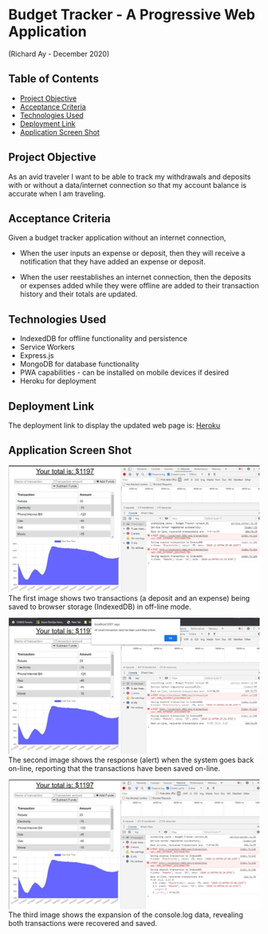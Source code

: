 # Budget Tracker - A Progressive Web Application
(Richard Ay - December 2020)


## Table of Contents
* [Project Objective](#project-objective)
* [Acceptance Criteria](#acceptance-criteria)
* [Technologies Used](#technologies-used)
* [Deployment Link](#deployment-link)
* [Application Screen Shot](#application-screen-shot)


## Project Objective
As an avid traveler I want to be able to track my withdrawals and deposits with or without a data/internet connection
so that my account balance is accurate when I am traveling. 

## Acceptance Criteria
Given a budget tracker application without an internet connection,

* When the user inputs an expense or deposit, then they will receive a notification that they have added an expense or deposit.

* When the user reestablishes an internet connection, then the deposits or expenses added while they were offline are added to their transaction history and their totals are updated.


## Technologies Used

* IndexedDB for offline functionality and persistence
* Service Workers
* Express.js
* MongoDB for database functionality
* PWA capabilities - can be installed on mobile devices if desired
* Heroku for deployment


## Deployment Link
The deployment link to display the updated web page is: 
[Heroku](https://budget-tracker-ray.herokuapp.com/) 



## Application Screen Shot

![Budget-Tracker Image 1](./Images/off-line1.jpg) The first image shows two transactions (a deposit and an expense) being saved to browser storage (IndexedDB) in off-line mode.

![Budget-Tracker Image 2](./Images/off-line2.jpg) The second image shows the response (alert) when the system goes back on-line, reporting that the transactions have been saved on-line.

![Budget-Tracker Image 3](./Images/on-line3.jpg) The third image shows the expansion of the console.log data, revealing both transactions were recovered and saved.